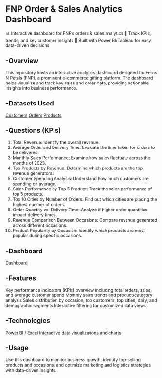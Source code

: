 # FNP Order & Sales Analytics Dashboard
📊 Interactive dashboard for FNP’s orders & sales analytics
🚀 Track KPIs, trends, and key customer insights
🔧 Built with Power BI/Tableau for easy, data-driven decisions

## -Overview
This repository hosts an interactive analytics dashboard designed for Ferns N Petals (FNP), a prominent e-commerce gifting platform. The dashboard helps visualize and track key sales and order data, providing actionable insights into business performance.

## -Datasets Used
<a href="https://github.com/KaranMondal/FNP_Data_Analysis/blob/main/customers.csv">Customers</a>
<a href="https://github.com/KaranMondal/FNP_Data_Analysis/blob/main/orders.csv">Orders</a>
<a href="https://github.com/KaranMondal/FNP_Data_Analysis/blob/main/products.csv">Products</a>

## -Questions (KPIs)
1. Total Revenue: Identify the overall revenue.
2. Average Order and Delivery Time: Evaluate the time taken for orders to be delivered.
3. Monthly Sales Performance: Examine how sales fluctuate across the months of 2023.
4. Top Products by Revenue: Determine which products are the top revenue generators.
5. Customer Spending Analysis: Understand how much customers are spending on average.
6. Sales Performance by Top 5 Product: Track the sales performance of top 5 products.
7. Top 10 Cities by Number of Orders: Find out which cities are placing the highest number of orders.
8. Order Quantity vs. Delivery Time: Analyze if higher order quantities impact delivery times.
9. Revenue Comparison Between Occasions: Compare revenue generated across different occasions.
10. Product Popularity by Occasion: Identify which products are most popular during specific occasions.

## -Dashboard
<a href="https://github.com/KaranMondal/FNP_Data_Analysis/blob/main/final%20Dashboard.png">Dashboard</a>

## -Features
Key performance indicators (KPIs) overview including total orders, sales, and average customer spend
Monthly sales trends and product/category analysis
Sales distribution by occasion, top customers, top cities, daily, and demographic segments
Interactive filtering for customized data views

## -Technologies
Power BI / Excel
Interactive data visualizations and charts

## -Usage
Use this dashboard to monitor business growth, identify top-selling products and occasions, and optimize marketing and logistics strategies with data-driven insights.
